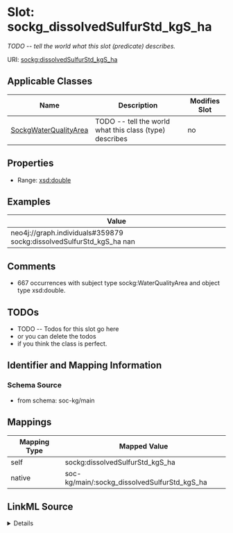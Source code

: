 

# Slot: sockg_dissolvedSulfurStd_kgS_ha


_TODO -- tell the world what this slot (predicate) describes._





URI: [sockg:dissolvedSulfurStd_kgS_ha](http://www.semanticweb.org/sockg/ontologies/2024/0/soil-carbon-ontology/dissolvedSulfurStd_kgS_ha)



<!-- no inheritance hierarchy -->





## Applicable Classes

| Name | Description | Modifies Slot |
| --- | --- | --- |
| [SockgWaterQualityArea](../classes/SockgWaterQualityArea.md) | TODO -- tell the world what this class (type) describes |  no  |







## Properties

* Range: [xsd:double](http://www.w3.org/2001/XMLSchema#double)






## Examples

| Value |
| --- |
| neo4j://graph.individuals#359879 sockg:dissolvedSulfurStd_kgS_ha nan |

## Comments

* 667 occurrences with subject type sockg:WaterQualityArea and object type xsd:double.

## TODOs

* TODO -- Todos for this slot go here
* or you can delete the todos
* if you think the class is perfect.

## Identifier and Mapping Information







### Schema Source


* from schema: soc-kg/main




## Mappings

| Mapping Type | Mapped Value |
| ---  | ---  |
| self | sockg:dissolvedSulfurStd_kgS_ha |
| native | soc-kg/main/:sockg_dissolvedSulfurStd_kgS_ha |




## LinkML Source

<details>
```yaml
name: sockg_dissolvedSulfurStd_kgS_ha
description: TODO -- tell the world what this slot (predicate) describes.
todos:
- TODO -- Todos for this slot go here
- or you can delete the todos
- if you think the class is perfect.
comments:
- 667 occurrences with subject type sockg:WaterQualityArea and object type xsd:double.
examples:
- value: neo4j://graph.individuals#359879 sockg:dissolvedSulfurStd_kgS_ha nan
from_schema: soc-kg/main
rank: 1000
slot_uri: sockg:dissolvedSulfurStd_kgS_ha
alias: sockg_dissolvedSulfurStd_kgS_ha
domain_of:
- sockg_WaterQualityArea
range: double

```
</details>